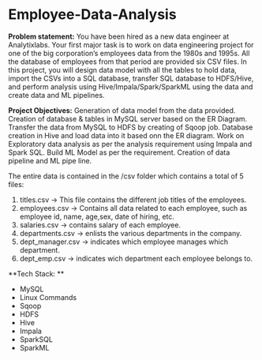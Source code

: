 # Employee-Data-Analysis

**Problem statement:** 
You have been hired as a new data engineer at Analytixlabs. Your first major task is to work on data engineering
project for one of the big corporation’s employees data from the 1980s and 1995s. All the database of employees
from that period are provided six CSV files. In this project, you will design data model with all the tables to hold data,
import the CSVs into a SQL database, transfer SQL database to HDFS/Hive, and perform analysis using
Hive/Impala/Spark/SparkML using the data and create data and ML pipelines.

**Project Objectives:**
Generation of data model from the data provided.
Creation of database & tables in MySQL server based on the ER Diagram.
Transfer the data from MySQL to HDFS by creating of Sqoop job. 
Database creation in Hive and load data into it based onn the ER diagram.
Work on Exploratory data analysis as per the analysis requirement using Impala and Spark SQL.
Build ML Model as per the requirement.
Creation of data pipeline and ML pipe line.

The entire data is contained in the /csv folder which contains a total of 5 files:

1. titles.csv -> This file contains the different job titles of the employees.
2. employees.csv -> Contains all data related to each employee, such as employee id, name, age,sex, date of hiring, etc.
3. salaries.csv -> contains salary of each employee.
4. departments.csv -> enlists the various departments in the company.
5. dept_manager.csv -> indicates which employee manages which department.
6. dept_emp.csv -> indicates wich department each employee belongs to.

**Tech Stack: **
- MySQL 
- Linux Commands
- Sqoop
- HDFS 
- Hive 
- Impala 
- SparkSQL 
- SparkML 

